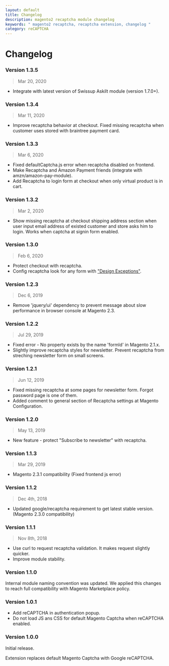 ```yaml
---
layout: default
title: Changelog
description: magento2 recaptcha module changelog
keywords: " magento2 recaptcha, recaptcha extension, changelog "
category: reCAPTCHA
---
```


# Changelog


### Version 1.3.5

> Mar 20, 2020

 -  Integrate with latest version of Swissup AskiIt module (version 1.7.0+).

### Version 1.3.4

> Mar 11, 2020

 -  Improve recaptcha behavior at checkout. Fixed missing recaptcha when customer uses stored with braintree payment card.

### Version 1.3.3

> Mar 6, 2020

 -  Fixed defaultCaptcha.js error when recaptcha disabled on frontend.
 -  Make Recaptcha and Amazon Payment friends (integrate with amzn/amazon-pay-module).
 -  Add Recaptcha to login form at checkout when only virtual product is in cart.

### Version 1.3.2

> Mar 2, 2020

 -  Show missing recaptcha at checkout shipping address section when user input email address of existed customer and store asks him to login. Works when captcha at signin form enabled.

### Version 1.3.0

> Feb 6, 2020

 -  Protect checkout with recaptcha.
 -  Config recaptcha look for any form with ["Design Exceptions"](../configuration/).

### Version 1.2.3

> Dec 6, 2019

 -  Remove 'jquery/ui' dependency to prevent message about slow performance in browser console at Magento 2.3.

### Version 1.2.2

> Jul 29, 2019

 -  Fixed error - No property exists by the name 'formId' in Magento 2.1.x.
 -  Slightly improve recaptcha styles for newsletter. Prevent recaptcha from streching newsletter form on small screens.

### Version 1.2.1

> Jun 12, 2019

 -  Fixed missing recaptcha at some pages for newsletter form. Forgot password page is one of them.
 -  Added comment to general section of Recaptcha settings at Magento Configuration.

### Version 1.2.0

> May 13, 2019

 -  New feature - protect "Subscribe to newsletter" with recaptcha.

### Version 1.1.3

> Mar 29, 2019

 -  Magento 2.3.1 compatibility (Fixed frontend js error)

### Version 1.1.2

> Dec 4th, 2018

 -  Updated google/recaptcha requirement to get latest stable version.
    (Magento 2.3.0 compatibility)

### Version 1.1.1

> Nov 8th, 2018

 -  Use curl to request recaptcha validation. It makes request slightly quicker.
 -  Improve module stability.

### Version 1.1.0

Internal module naming convention was updated. We applied this changes to reach full compatibility with Magento Marketplace policy.

### Version 1.0.1

 -  Add reCAPTCHA in authentication popup.
 -  Do not load JS ans CSS for default Magento Captcha when reCAPTCHA enabled.

### Version 1.0.0

Initial release.

Extension replaces default Magento Captcha with Google reCAPTCHA.
